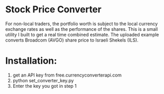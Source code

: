 # Stock Price Converter

For non-local traders, the portfolio worth is subject to the local currency exchange rates as well as the performance of the shares.
This is a small utility I built to get a real time combined estimate.
The uploaded example converts Broadcom (AVGO) share price to Israeli Shekels (ILS).

# Installation:
1. get an API key from free.currencyconverterapi.com
2. python set_converter_key.py
3. Enter the key you got in step 1

